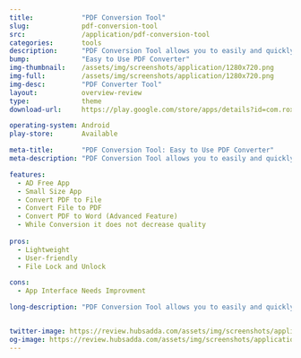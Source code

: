 ```yaml
---
title:            "PDF Conversion Tool"
slug:             pdf-conversion-tool
src:              /application/pdf-conversion-tool
categories:       tools
description:      "PDF Conversion Tool allows you to easily and quickly convert almost any file into PDF format and back."
bump:             "Easy to Use PDF Converter"
img-thumbnail:    /assets/img/screenshots/application/1280x720.png
img-full:         /assets/img/screenshots/application/1280x720.png
img-desc:         "PDF Converter Tool"
layout:           overview-review
type:             theme
download-url:     https://play.google.com/store/apps/details?id=com.roxyapps.pdfconversiontool

operating-system: Android
play-store:       Available

meta-title:       "PDF Conversion Tool: Easy to Use PDF Converter"
meta-description: "PDF Conversion Tool allows you to easily and quickly convert almost any file into PDF format and back."

features:
  - AD Free App
  - Small Size App
  - Convert PDF to File
  - Convert File to PDF
  - Convert PDF to Word (Advanced Feature)
  - While Conversion it does not decrease quality
  
pros:
  - Lightweight
  - User-friendly
  - File Lock and Unlock

cons:
  - App Interface Needs Improvment

long-description: "PDF Conversion Tool allows you to easily and quickly convert almost any file into PDF format and back. Easily converts PDF file to Microsoft Word format and to almost any images format. As a bonus, it also provides the ability to protect, remove password and compress almost any PDF file without losing of quality. Friendly, clear and convenient design makes working with the application easy and understandable."


twitter-image: https://review.hubsadda.com/assets/img/screenshots/application/1280x720.png
og-image: https://review.hubsadda.com/assets/img/screenshots/application/1280x720.png
---
```

